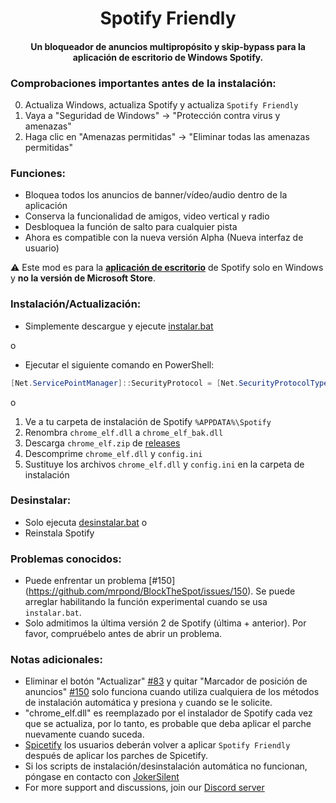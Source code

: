 <center>
    <h1 align="center">Spotify Friendly</h1>
    <h4 align="center">Un bloqueador de anuncios multipropósito y skip-bypass para la aplicación de escritorio de Windows Spotify.</h4>
</center>

### Comprobaciones importantes antes de la instalación:
0. Actualiza Windows, actualiza Spotify y actualiza `Spotify Friendly`
1. Vaya a "Seguridad de Windows" -> "Protección contra virus y amenazas"
2. Haga clic en "Amenazas permitidas" -> "Eliminar todas las amenazas permitidas"

### Funciones:
* Bloquea todos los anuncios de banner/vídeo/audio dentro de la aplicación
* Conserva la funcionalidad de amigos, video vertical y radio
* Desbloquea la función de salto para cualquier pista
* Ahora es compatible con la nueva versión Alpha (Nueva interfaz de usuario)

:warning: Este mod es para la [**aplicación de escritorio**](https://www.spotify.com/download/windows/) de Spotify solo en Windows y **no la versión de Microsoft Store**.

### Instalación/Actualización:
* Simplemente descargue y ejecute [instalar.bat](https://raw.githack.com/devhubble/friendly-spotify/master/instalar.bat)  

o

* Ejecutar el siguiente comando en PowerShell:
```ps1
[Net.ServicePointManager]::SecurityProtocol = [Net.SecurityProtocolType]::Tls12; Invoke-WebRequest -UseBasicParsing 'https://raw.githubusercontent.com/devhubble/friendly-spotify/master/magic.ps1' | Invoke-Expression
```

o

1. Ve a tu carpeta de instalación de Spotify `%APPDATA%\Spotify`
2. Renombra `chrome_elf.dll` a `chrome_elf_bak.dll`
2. Descarga `chrome_elf.zip` de [releases](https://github.com/devhubble/friendly-spotify/releases)
3. Descomprime `chrome_elf.dll` y `config.ini` 
4. Sustituye los archivos `chrome_elf.dll` y `config.ini` en la carpeta de instalación

### Desinstalar:
* Solo ejecuta [desinstalar.bat](https://raw.githack.com/devhubble/friendly-spotify/master/desinstalar.bat)
o
* Reinstala Spotify 

### Problemas conocidos:  
* Puede enfrentar un problema [#150] (https://github.com/mrpond/BlockTheSpot/issues/150). Se puede arreglar habilitando la función experimental cuando se usa `instalar.bat`.    
* Solo admitimos la última versión 2 de Spotify (última + anterior). Por favor, compruébelo antes de abrir un problema.

### Notas adicionales:  
* Eliminar el botón "Actualizar" [#83](https://github.com/mrpond/BlockTheSpot/issues/83) y quitar "Marcador de posición de anuncios" [#150](https://github.com/mrpond/BlockTheSpot/issues/150) solo funciona cuando utiliza cualquiera de los métodos de instalación automática y presiona `y` cuando se le solicite.  
* "chrome_elf.dll" es reemplazado por el instalador de Spotify cada vez que se actualiza, por lo tanto, es probable que deba aplicar el parche nuevamente cuando suceda.
* [Spicetify](https://github.com/khanhas/spicetify-cli) los usuarios deberán volver a aplicar `Spotify Friendly` después de aplicar los parches de Spicetify.
* Si los scripts de instalación/desinstalación automática no funcionan, póngase en contacto con [JokerSilent](https://github.com/devhubble)
* For more support and discussions, join our [Discord server](https://discord.gg/p43cusgUPm) 
